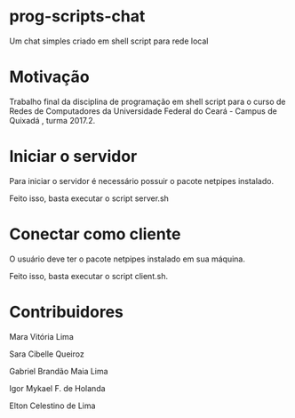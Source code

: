 # prog-scripts-chat
Um chat simples criado em shell script para rede local

# Motivação
Trabalho final da disciplina de programação em shell script para o curso de Redes de Computadores da Universidade Federal do Ceará - Campus de Quixadá , turma 2017.2.

# Iniciar o servidor

Para iniciar o servidor é necessário possuir o pacote netpipes instalado.

Feito isso, basta executar o script server.sh

# Conectar como cliente

O usuário deve ter o pacote netpipes instalado em sua máquina.

Feito isso, basta executar o script client.sh.

# Contribuidores

Mara Vitória Lima

Sara Cibelle Queiroz

Gabriel Brandão Maia Lima

Igor Mykael F. de Holanda

Elton Celestino de Lima


